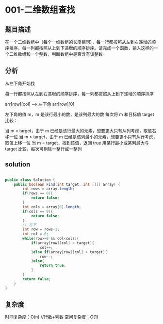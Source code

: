 # 001-二维数组查找

## 题目描述

在一个二维数组中（每个一维数组的长度相同），每一行都按照从左到右递增的顺序排序，每一列都按照从上到下递增的顺序排序。请完成一个函数，输入这样的一个二维数组和一个整数，判断数组中是否含有该整数。

## 分析

从左下角开始找

每一行都按照从左到右递增的顺序排序，每一列都按照从上到下递增的顺序排序

arr[row][col] --> 左下角 arr[row][0]

左下角的值 m，m 是该行最小的数，是该列最大的数
每次将 m 和目标值 target 比较：

当 m < target，由于 m 已经是该行最大的元素，想要更大只有从列考虑，取值右移一位
当 m > target，由于 m 已经是该列最小的元素，想要更小只有从行考虑，取值上移一位
当 m = target，找到该值，返回 true
用某行最小或某列最大与 target 比较，每次可剔除一整行或一整列

## solution

``` java

public class Solution {
    public boolean Find(int target, int [][] array) {
        int rows = array.length;
        if(rows == 0){
            return false;
        }
        int cols = array[0].length;
        if(cols == 0){
            return false;
        }
        // 左下
        int row = rows-1;
        int col = 0;
        while(row>=0 && col<cols){
            if(array[row][col] < target){
                col++;
            }else if(array[row][col] > target){
                row--;
            }else{
                return true;
            }
        }
        return false;
    }
}
```

## 复杂度

时间复杂度：O(n) //行数+列数
空间复杂度：O(1)